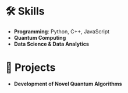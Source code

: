# 🛠️ Skills

- **Programming**: Python, C++, JavaScript
- **Quantum Computing**
- **Data Science & Data Analytics**

# 📝 Projects

- **Development of Novel Quantum Algorithms**

